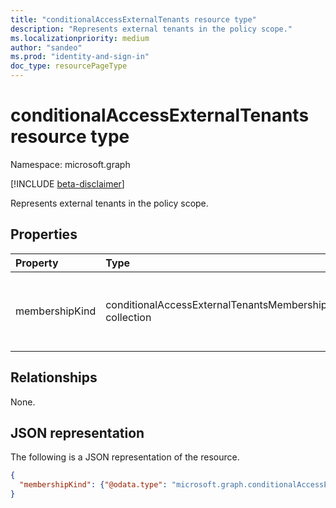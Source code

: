 ```yaml
---
title: "conditionalAccessExternalTenants resource type"
description: "Represents external tenants in the policy scope."
ms.localizationpriority: medium
author: "sandeo"
ms.prod: "identity-and-sign-in"
doc_type: resourcePageType
---
```


# conditionalAccessExternalTenants resource type

Namespace: microsoft.graph

[!INCLUDE [beta-disclaimer](../../includes/beta-disclaimer.md)]

Represents external tenants in the policy scope.

## Properties

| Property     | Type        | Description |
|:-------------|:------------|:------------|
| membershipKind |conditionalAccessExternalTenantsMembershipKind collection | Represents the membership kind. Supported values are: `all`, `enumerated` and `unknownFutureValue`. |

## Relationships

None.

## JSON representation

The following is a JSON representation of the resource.

<!-- {
  "blockType": "resource",
  "optionalProperties": [
    "membershipKind"
  ],
  "@odata.type": "microsoft.graph.conditionalAccessExternalTenantsMembershipKind",
  "baseType": null
}-->

```json
{
  "membershipKind": {"@odata.type": "microsoft.graph.conditionalAccessExternalTenantsMembershipKind"}
}
```
